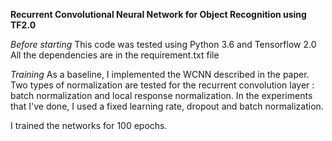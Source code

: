 **Recurrent Convolutional Neural Network for Object Recognition using TF2.0**

*Before starting*
This code was tested using Python 3.6 and Tensorflow 2.0
All the dependencies are in the requirement.txt file

*Training*
As a baseline, I implemented the WCNN described in the paper.
Two types of normalization are tested for the recurrent convolution layer
: batch normalization and local response normalization.
In the experiments that I've done, I used a fixed learning rate, dropout and
batch normalization.

I trained the networks for 100 epochs.



